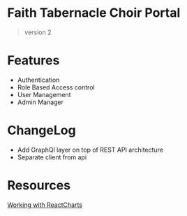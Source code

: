 # Faith Tabernacle Choir Portal

> version 2

# Features

- Authentication
- Role Based Access control
- User Management
- Admin Manager

# ChangeLog

- Add GraphQl layer on top of REST API architecture
- Separate client from api

# Resources

[Working with ReactCharts](https://www.educative.io/edpresso/how-to-use-chartjs-to-create-charts-in-react)
